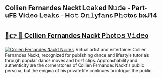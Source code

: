 ## Collien Fernandes Nackt L𝚎a𝚔ed N𝚞𝚍e - Part-uFB Vi𝚍𝚎o L𝚎a𝚔s - H𝚘𝚝 O𝚗𝚕yf𝚊ns P𝚑𝚘tos bxJ14

# <h2><a href="http://kf7lb2.oniu.top/?m=Collien+Fernandes+Nackt">🔗👉 🔴 Collien Fernandes Nackt P𝚑ot𝚘𝚜 V𝚒d𝚎o</a></h2>

[![Collien Fernandes Nackt Nu𝚍e𝚜](https://i.imgur.com/0qMVB7G.gif)](http://kf7lb2.oniu.top/?m=Collien+Fernandes+Nackt)
Virtual artist and entertainer Collien Fernandes Nackt, recognized for publishing dance and lifestyle tutorials through popular dance moves and brief clips. Approachability and authenticity are the cornerstones of Collien Fernandes Nackt's public persona, but the enigma of his private life continues to intrigue the public.  
